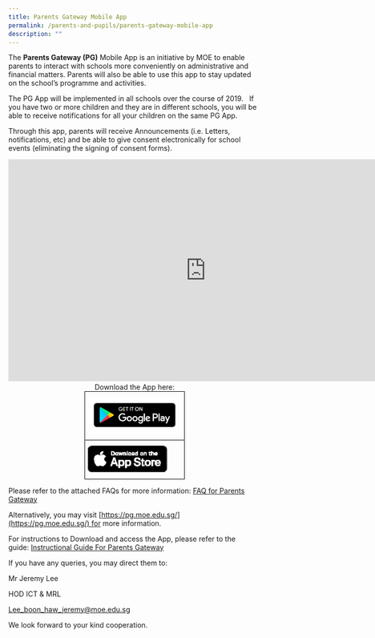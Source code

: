 ```yaml
---
title: Parents Gateway Mobile App
permalink: /parents-and-pupils/parents-gateway-mobile-app
description: ""
---
```

The **Parents Gateway (PG)** Mobile App is an initiative by MOE to enable parents to interact with schools more conveniently on administrative and financial matters. Parents will also be able to use this app to stay updated on the school’s programme and activities.

The PG App will be implemented in all schools over the course of 2019.   If you have two or more children and they are in different schools, you will be able to receive notifications for all your children on the same PG App.

Through this app, parents will receive Announcements (i.e. Letters, notifications, etc) and be able to give consent electronically for school events (eliminating the signing of consent forms).

<iframe width="787" height="443" src="https://www.youtube.com/embed/EKpiTM5axNA" title="Parents Gateway Mobile Application" frameborder="0" allow="accelerometer; autoplay; clipboard-write; encrypted-media; gyroscope; picture-in-picture" allowfullscreen></iframe>

<center>Download the App here:</center>

<style type="text/css">
.tg  {border-collapse:collapse;border-spacing:0;margin:0px auto;}
.tg td{border-color:black;border-style:solid;border-width:1px;font-family:Arial, sans-serif;font-size:14px;
  overflow:hidden;padding:10px 5px;word-break:normal;}
.tg th{border-color:black;border-style:solid;border-width:1px;font-family:Arial, sans-serif;font-size:14px;
  font-weight:normal;overflow:hidden;padding:10px 5px;word-break:normal;}
.tg .tg-0lax{text-align:left;vertical-align:top}
</style>
<table class="tg" style="undefined;table-layout: fixed; width: 200px">
<colgroup>
<col style="width: 200px">
</colgroup>
<tbody>
  <tr>
    <td class="tg-0lax"><a href = "https://play.google.com/store/apps/details?id=com.moe.pgp&hl=en_SG" target = "_self"> 
          <img src="/images/google-play-badge-300x116-1.png"></a></td>
  </tr>
  <tr>
    <td class="tg-0lax"><a href = "https://itunes.apple.com/sg/app/parents-gateway/id1267198708?mt=8" target = "_self"> 
          <img src="/images/Download_on_the_App_Store_Badge_US-UK_blk_092917.png" 
     style="width:85%">
</a></td>
  </tr>
</tbody>
</table>


Please refer to the attached FAQs for more information: [FAQ for Parents Gateway](https://www.guangyangpri.moe.edu.sg/wp-content/uploads/2020/11/FAQ-for-Parent-Gateway.pdf)

Alternatively, you may visit [https://pg.moe.edu.sg/](https://pg.moe.edu.sg/) for more information.

For instructions to Download and access the App, please refer to the guide: [Instructional Guide For Parents Gateway](/files/Instructional-Guide-for-Parents-Gateway.pdf)

If you have any queries, you may direct them to:

Mr Jeremy Lee

HOD ICT & MRL

[Lee\_boon\_haw\_jeremy@moe.edu.sg](mailto:Lee_boon_haw_jeremy@moe.edu.sg)

We look forward to your kind cooperation.